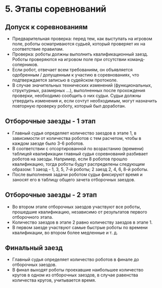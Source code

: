 # 5. Этапы соревнований

## Допуск к соревнованиям

* Предварительная проверка: перед тем, как выступать на игровом поле, роботы осматриваются судьей, который проверяет их 
на соответствие правилам.
* Проверка: роботы должны выполнить квалификационный заезд. Роботы проверяются на игровом поле при отсутствии 
команд-соперников.
* Если робот, отвечает всем требованиям, он объявляется одобренным / допущенным к участию в соревнованиях, что подтверждается записью в судейском протоколе.
* В случае значительных технических изменений (функциональных, структурных, размерных ...), выполненных после прохождения проверки, необходимо сообщить о них судьи. Судьи должны утвердить изменения и, если сочтут необходимым, могут назначить повторную проверку роботу, который был доработан.

## Отборочные заезды - 1 этап
 
* Главный судья определяет количество заездов в этапе 1, в зависимости от количества роботов с тем расчетом, чтобы в каждом заезде было 3-6 роботов.
* В соответствии с отсортированной по возрастанию (времени) таблицей квалификации главный судья соревнований разбивает роботов на заезды. Например, если 8 роботов прошло квалификацию, тогда роботы будут распределены следующим образом: 1 заезд - 1, 3, 5, 7-й роботы; 2 заезд 2, 4, 6, 8-й роботы.
* После выполнения задачи роботом судьи фиксируют время и заносят его в таблицу общего зачета отборочных заездов.


## Отборочные заезды - 2 этап

* Во втором этапе отборочных заездов участвуют все роботы, прошедшие квалификацию, независимо от результатов первого отборочного этапа.
* Количество заездов в этапе 2 равно количеству заездов в этапе 1.
* В первом заезде участвуют самые быстрые роботы по времени квалификации, во втором более медленные и т. д. 

##  Финальный заезд

* Главный судья определяет количество роботов в финале до отборочных заездов.
* В финал выходят роботы проехавшие наибольшее количество кругов в одном из отборочных заездов, в случае равенства количества кругов, учитывается время.
